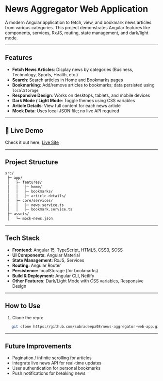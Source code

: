 # News Aggregator Web Application

A modern Angular application to fetch, view, and bookmark news articles from various categories. This project demonstrates Angular features like components, services, RxJS, routing, state management, and dark/light mode.

---

## Features

- **Fetch News Articles**: Display news by categories (Business, Technology, Sports, Health, etc.)  
- **Search**: Search articles in Home and Bookmarks pages  
- **Bookmarking**: Add/remove articles to bookmarks; data persisted using `localStorage`  
- **Responsive Design**: Works on desktops, tablets, and mobile devices  
- **Dark Mode / Light Mode**: Toggle themes using CSS variables  
- **Article Details**: View full content for each news article  
- **Mock Data**: Uses local JSON file; no live API required

---
## 🚀 Live Demo

Check it out here: [Live Site](https://deepa-news-aggregator-app.netlify.app/home)  

---

## Project Structure

```bash
src/
 ├─ app/
 │   ├─ features/
 │   │   ├─ home/
 │   │   ├─ bookmarks/
 │   │   ├─ article-details/
 │   ├─ core/services/
 │   │   ├─ news.service.ts
 │   │   ├─ bookmark.service.ts
 ├─ assets/
 │   └─ mock-news.json

```
---

## Tech Stack

- **Frontend:** Angular 15, TypeScript, HTML5, CSS3, SCSS  
- **UI Components:** Angular Material  
- **State Management:** RxJS, Services  
- **Routing:** Angular Router  
- **Persistence:** localStorage (for bookmarks)  
- **Build & Deployment:** Angular CLI, Netlify  
- **Other Features:** Dark/Light Mode with CSS variables, Responsive Design

---

## How to Use
1. Clone the repo:
   
```bash
   git clone https://github.com/subradeepa08/news-aggregator-web-app.git
```
---
## Future Improvements

- Pagination / infinite scrolling for articles
- Integrate live news API for real-time updates
- User authentication for personal bookmarks
- Push notifications for breaking news
